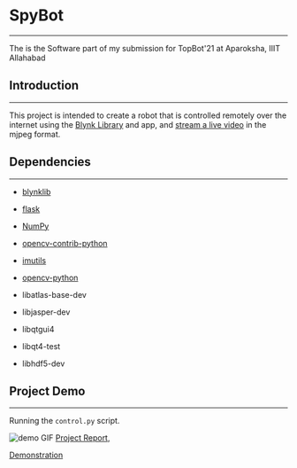 # SpyBot
---
The is the Software part of my submission for TopBot'21 at Aparoksha, IIIT Allahabad

## Introduction
---
This project is intended to create a robot that is controlled remotely over the internet using the [Blynk Library](https://github.com/blynkkk/blynk-library) and app, 
and [stream a live video](https://github.com/EbenKouao/pi-camera-stream-flask) in the mjpeg format.

## Dependencies
---
- [blynklib](https://pypi.org/project/blynklib/)
- [flask](https://pypi.org/project/Flask/)
- [NumPy](https://pypi.org/project/numpy/)
- [opencv-contrib-python](https://pypi.org/project/opencv-contrib-python/)
- [imutils](https://pypi.org/project/imutils/)
- [opencv-python](https://pypi.org/project/opencv-python/)

- libatlas-base-dev
- libjasper-dev
- libqtgui4 
- libqt4-test
- libhdf5-dev

## Project Demo
---
Running the `control.py` script.

![demo GIF](https://github.com/shxvxnng/SpyBot/blob/main/eKhvcaz.gif)
[Project Report, ](https://drive.google.com/file/d/1ZDXRLLzFm_0xgGlmyj99mLBZO8jeV4Gk/view?usp=sharing)

[Demonstration](https://drive.google.com/file/d/14p7yhDLUatJf0sudLrYbs3ge1eWC6aun/view?usp=sharing)
